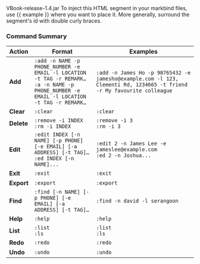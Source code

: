 <variable name="jarFile">
VBook-release-1.4.jar
</variable>



<variable name="example">
To inject this HTML segment in your markbind files, use {{ example }} where you want to place it.
More generally, surround the segment's id with double curly braces.
</variable>

<variable name="commandSummary">

### Command Summary
| Action         | Format                                                                                                                                           | Examples                                                                                                                   |
|----------------|--------------------------------------------------------------------------------------------------------------------------------------------------|----------------------------------------------------------------------------------------------------------------------------|
| **Add<br>**    | `:add -n NAME -p PHONE_NUMBER -e EMAIL -l LOCATION -t TAG -r REMARK…`<br>`:a -n NAME -p PHONE_NUMBER -e EMAIL -l LOCATION -t TAG -r REMARK…`<br> | `:add -n James Ho -p 98765432 -e jamesho@example.com -l 123, Clementi Rd, 1234665 -t friend -r My favourite colleague`<br> |
| **Clear<br>**  | `:clear`<br>                                                                                                                                     | `:clear`<br>                                                                                                               |
| **Delete<br>** | `:remove -i INDEX`<br>`:rm -i INDEX`<br>                                                                                                         | `:remove -i 3`<br>`:rm -i 3`<br>                                                                                           |
| **Edit<br>**   | `:edit INDEX [-n NAME] [-p PHONE] [-e EMAIL] [-a ADDRESS] [-t TAG]…​`<br>`:ed INDEX [-n NAME]...`<br>                                            | `:edit 2 -n James Lee -e jameslee@example.com`<br>`:ed 2 -n Joshua...`<br>                                                 |
| **Exit<br>**   | `:exit`<br>                                                                                                                                      | `:exit`<br>                                                                                                                |
| **Export<br>** | `:export`<br>                                                                                                                                    | `:export`<br>                                                                                                              |
| **Find<br>**   | `:find [-n NAME] [-p PHONE] [-e EMAIL] [-a ADDRESS] [-t TAG]…​`<br>                                                                              | `:find -n david -l serangoon`<br>                                                                                          |
| **Help<br>**   | `:help`<br>                                                                                                                                      | `:help`<br>                                                                                                                |
| **List<br>**   | `:list`<br>`:ls`<br>                                                                                                                             | `:list`<br>`:ls`<br>                                                                                                       |
| **Redo<br>**   | `:redo`<br>                                                                                                                                      | `:redo`<br>                                                                                                                |
| **Undo<br>**   | `:undo`<br>                                                                                                                                      | `:undo`<br>                                                                                                                |


</variable>
